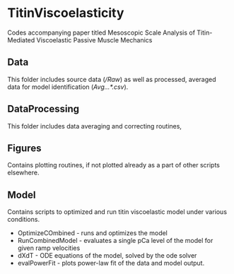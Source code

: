 # TitinViscoelasticity
Codes accompanying paper titled Mesoscopic Scale Analysis of Titin-Mediated Viscoelastic Passive Muscle Mechanics

## Data
This folder includes source data (*/Raw*) as well as processed, averaged data for model identification (*Avg...\*.csv*). 

## DataProcessing
This folder includes data averaging and correcting routines,

## Figures
Contains plotting routines, if not plotted already as a part of other scripts elsewhere.

## Model
Contains scripts to optimized and run titin viscoelastic model under various conditions.
* OptimizeCOmbined - runs and optimizes the model
* RunCombinedModel - evaluates a single pCa level of the model for given ramp velocities
* dXdT - ODE equations of the model, solved by the ode solver
* evalPowerFit - plots power-law fit of the data and model output.
